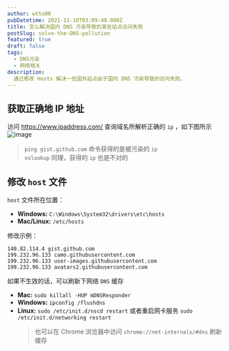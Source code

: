 ```yaml
---
author: wtto00
pubDatetime: 2021-11-18T03:09:48.000Z
title: 怎么解决国内 DNS 污染导致的某些站点访问失败
postSlug: solve-the-DNS-pollution
featured: true
draft: false
tags:
  - DNS污染
  - 网络相关
description:
  通过修改 Hosts 解决一些国外站点由于国内 DNS 污染导致的访问失败。
---
```


## 获取正确地 IP 地址

访问 <https://www.ipaddress.com/> 查询域名所解析正确的 `ip` ，如下图所示
![image](https://user-images.githubusercontent.com/30424139/104818580-5b5dbe00-5820-11eb-80a4-445fdc839fb8.png)

> `ping gist.github.com` 命令获得的是被污染的 `ip`  
> `nslookup` 同理，获得的 `ip` 也是不对的

## 修改 `host` 文件

`host` 文件所在位置：

- **Windows:** `C:\Windows\System32\drivers\etc\hosts`
- **Mac/Linux:** `/etc/hosts`

修改示例：

```
140.82.114.4 gist.github.com
199.232.96.133 camo.githubusercontent.com
199.232.96.133 user-images.githubusercontent.com
199.232.96.133 avatars2.githubusercontent.com
```

如果不生效的话，可以刷新下网络 `DNS` 缓存

- **Mac:** `sudo killall -HUP mDNSResponder`
- **Windows:** `ipconfig /flushdns`
- **Linux:** `sudo /etc/init.d/nscd restart` 或者重启网卡服务 `sudo /etc/init.d/networking restart`
  > 也可以在 Chrome 浏览器中访问 `chrome://net-internals/#dns` 刷新缓存
